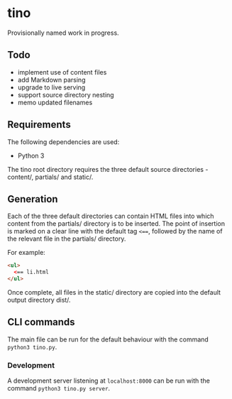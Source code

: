 # tino

Provisionally named work in progress.

## Todo

- implement use of content files
- add Markdown parsing
- upgrade to live serving
- support source directory nesting
- memo updated filenames

## Requirements

The following dependencies are used:

- Python 3

The tino root directory requires the three default source directories - content/, partials/ and static/.

## Generation

Each of the three default directories can contain HTML files into which content from the partials/ directory is to be inserted. The point of insertion is marked on a clear line with the default tag `<==`, followed by the name of the relevant file in the partials/ directory.

For example:

```html
<ul>
  <== li.html
</ul>
```

Once complete, all files in the static/ directory are copied into the default output directory dist/.

## CLI commands

The main file can be run for the default behaviour with the command `python3 tino.py`.

### Development

A development server listening at `localhost:8000` can be run with the command `python3 tino.py server`.
